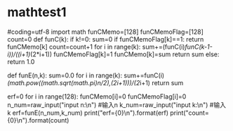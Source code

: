 # mathtest1
#coding=utf-8
import math
funCMemo=[128]
funCMemoFlag=[128]
count=0
def funC(k):
    if k!=0:
        sum=0
        if funCMemoFlag[k]==1:
            return funCMemo[k]
        count=count+1
        for i in range(k):
            sum+=(funC(i)*funC(k-1-i))/((i+1)*(2*i+1))
        funCMemoFlag[k]=1
        funCMemo[k]=sum
        return sum
    else:
        return 1.0

def funE(n,k):
    sum=0.0
    for i in range(k):
        sum+=funC(i)*(math.pow((math.sqrt(math.pi)*n/2),(2*i+1)))/(2*i+1)
    return sum

erf=0
for i in range(128):
    funCMemo[i]=0
    funCMemoFlag[i]=0
n_num=raw_input("input n:\n") #输入n
k_num=raw_input("input k:\n") #输入k
erf=funE(n_num,k_num)
print("erf={0}\n").format(erf)
print("count={0}\n").format(count)




